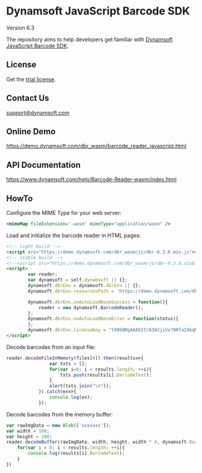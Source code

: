 # Dynamsoft JavaScript Barcode SDK

Version 6.3

The repository aims to help developers get familiar with [Dynamsoft JavaScript Barcode SDK](https://www.dynamsoft.com/Products/barcode-recognition-javascript.aspx).

## License
Get the [trial license](https://www.dynamsoft.com/CustomerPortal/Portal/Triallicense.aspx).

## Contact Us
<support@dynamsoft.com>

## Online Demo
https://demo.dynamsoft.com/dbr_wasm/barcode_reader_javascript.html

## API Documentation
https://www.dynamsoft.com/help/Barcode-Reader-wasm/index.html

## HowTo
Configure the MIME Type for your web server:

```xml
<mimeMap fileExtension=".wasm" mimeType="application/wasm" />
```

Load and initialize the barcode reader in HTML pages:

```html
<!-- light build -->
<script src="https://demo.dynamsoft.com/dbr_wasm/js/dbr-6.3.0.min.js"></script>
<!-- stable build -->
<!--<script src="https://demo.dynamsoft.com/dbr_wasm/js/dbr-6.3.0.stable.min.js"></script>-->
<script>
        var reader;
        var dynamsoft = self.dynamsoft || {};
        dynamsoft.dbrEnv = dynamsoft.dbrEnv || {};
        dynamsoft.dbrEnv.resourcesPath = 'https://demo.dynamsoft.com/dbr_wasm/js/';

        dynamsoft.dbrEnv.onAutoLoadWasmSuccess = function(){
            reader = new dynamsoft.BarcodeReader();
        };
        dynamsoft.dbrEnv.onAutoLoadWasmError = function(status){
        };
        dynamsoft.dbrEnv.licenseKey = "t0068MgAAAD2IrA1WJjiVx78RfaZ46qMyCY8DaqpvAD57z5QWkwVQkVwZEf7lE+M2QYbnPx9Fu/aFvCL1mz0Kh2YK0milUng=";
</script>

```

Decode barcodes from an input file:

```javascript
reader.decodeFileInMemory(files[0]).then(results=>{
                var txts = [];
                for(var i=0; i < results.length; ++i){
                    txts.push(results[i].BarcodeText);
                }
                alert(txts.join("\n"));
            }).catch(ex=>{
                console.log(ex);
            });

```

Decode barcodes from the memory buffer:

```javascript
var rawImgData = new Blob(['xxxxxxx']);
var width = 100;
var height = 200;
reader.decodeBuffer(rawImgData, width, height, width * 4, dynamsoft.BarcodeReader.EnumImagePixelFormat.IPF_ARGB_8888).then(results=>{
    for(var i = 0; i < results.length; ++i){
        console.log(results[i].BarcodeText);
    }
})

```